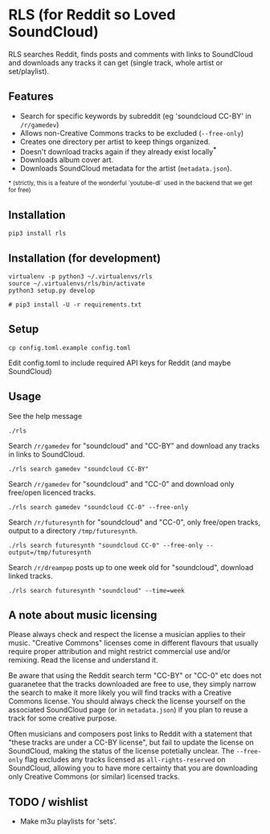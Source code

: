 # RLS (for Reddit so Loved SoundCloud)

RLS searches Reddit, finds posts and comments with links to SoundCloud 
and downloads any tracks it can get (single track, whole artist or set/playlist).

## Features

  * Search for specific keywords by subreddit (eg 'soundcloud CC-BY' in `/r/gamedev`)
  * Allows non-Creative Commons tracks to be excluded (`--free-only`)
  * Creates one directory per artist to keep things organized.
  * Doesn't download tracks again if they already exist locally<sup><strong>*</strong></sup>
  * Downloads album cover art.
  * Downloads SoundCloud metadata for the artist (`metadata.json`).

<small>
* (strictly, this is a feature of the wonderful `youtube-dl` used in the backend that we get for free)
</small>

## Installation
```
pip3 install rls
```

## Installation (for development)
```
virtualenv -p python3 ~/.virtualenvs/rls
source ~/.virtualenvs/rls/bin/activate
python3 setup.py develop

# pip3 install -U -r requirements.txt
```

## Setup

```
cp config.toml.example config.toml
```

Edit config.toml to include required API keys for Reddit (and maybe SoundCloud)

## Usage

See the help message
```
./rls
```

Search `/r/gamedev` for "soundcloud" and "CC-BY" and download any tracks in links to SoundCloud.
```
./rls search gamedev "soundcloud CC-BY"
```

Search `/r/gamedev` for "soundcloud" and "CC-0" and download only free/open licenced tracks.
```
./rls search gamedev "soundcloud CC-0" --free-only
```

Search `/r/futuresynth` for "soundcloud" and "CC-0", only free/open tracks, output to a directory `/tmp/futuresynth`.
```
./rls search futuresynth "soundcloud CC-0" --free-only --output=/tmp/futuresynth
```

Search `/r/dreampop` posts up to one week old for "soundcloud", download linked tracks.
```
./rls search futuresynth "soundcloud" --time=week
```

## A note about music licensing

Please always check and respect the license a musician applies to their music. "Creative Commons" licenses come in different flavours that usually require proper attribution and might restrict commercial use and/or remixing. Read the license and understand it.

Be aware that using the Reddit search term "CC-BY" or "CC-0" etc does not guaranetee that 
the tracks downloaded are free to use, they simply narrow the search to make it more likely
you will find tracks with a Creative Commons license. You should always check the license yourself
on the associated SoundCloud page (or in `metadata.json`) if you plan to reuse a track for some creative purpose. 

Often musicians and composers post links to Reddit with a statement that "these tracks are under a CC-BY license", but fail to update the license on SoundCloud, making the status of the license potetially unclear. 
The `--free-only` flag excludes any tracks licensed as `all-rights-reserved` on SoundCloud, allowing
you to have more certainty that you are downloading only Creative Commons (or similar) licensed tracks.

## TODO / wishlist

  * Make m3u playlists for 'sets'.